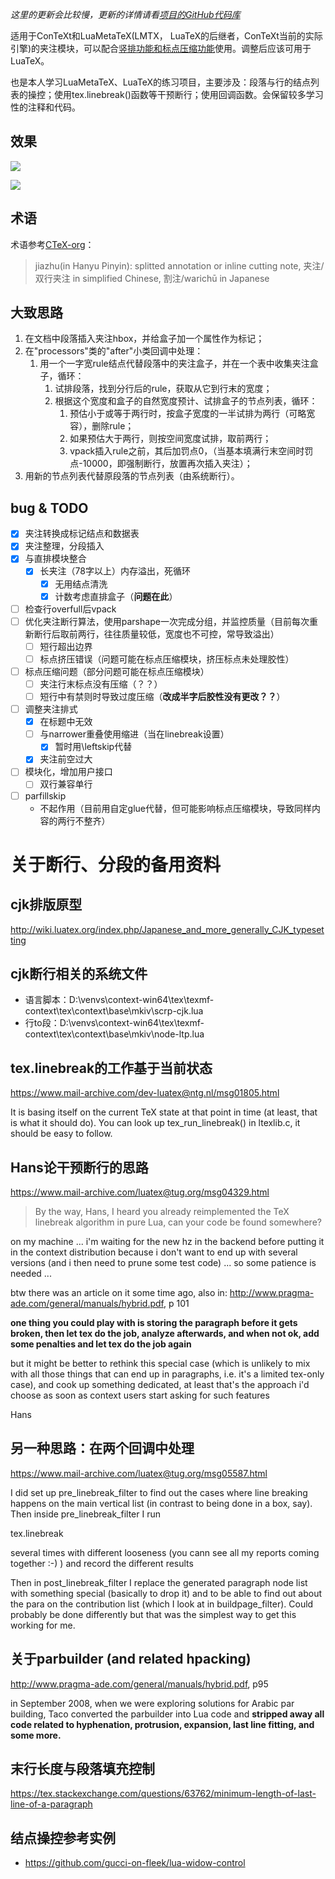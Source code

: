 
*这里的更新会比较慢，更新的详情请看[项目的GitHub代码库](https://github.com/Fusyong/jiazhu)*

适用于ConTeXt和LuaMetaTeX(LMTX， LuaTeX的后继者，ConTeXt当前的实际引擎)的夹注模块，可以配合[竖排功能和标点压缩功能](https://blog.xiiigame.com/2022-02-15-ConTeXt-LMTX%E4%B8%AD%E6%96%87%E7%AB%96%E6%8E%92%E6%8F%92%E4%BB%B6/)使用。调整后应该可用于LuaTeX。

也是本人学习LuaMetaTeX、LuaTeX的练习项目，主要涉及：段落与行的结点列表的操控；使用tex.linebreak()函数等干预断行；使用回调函数。会保留较多学习性的注释和代码。

## 效果

![](https://blog.xiiigame.com/img/2022-06-19-ConTeXt%E5%8F%8C%E8%A1%8C%E5%A4%B9%E6%B3%A8%E7%9A%84%E7%AE%80%E5%8D%95%E5%AE%9E%E7%8E%B0/2022-06-19-17-17-26.png)

![](https://blog.xiiigame.com/img/2022-06-19-ConTeXt%E5%8F%8C%E8%A1%8C%E5%A4%B9%E6%B3%A8%E7%9A%84%E7%AE%80%E5%8D%95%E5%AE%9E%E7%8E%B0/2022-06-19-17-18-08.png)

## 术语

术语参考[CTeX-org](https://github.com/CTeX-org/ctex-kit/blob/master/jiazhu/jiazhu.dtx)：

> jiazhu(in Hanyu Pinyin): splitted annotation or
inline cutting note, 夹注/双行夹注 in simplified Chinese, 割注/warichū in Japanese

## 大致思路

1. 在文档中段落插入夹注hbox，并给盒子加一个属性作为标记；
1. 在"processors"类的"after"小类回调中处理：
    1. 用一个一字宽rule结点代替段落中的夹注盒子，并在一个表中收集夹注盒子，循环：
        1. 试排段落，找到分行后的rule，获取从它到行末的宽度；
        1. 根据这个宽度和盒子的自然宽度预计、试排盒子的节点列表，循环：
            1. 预估小于或等于两行时，按盒子宽度的一半试排为两行（可略宽容），删除rule；
            1. 如果预估大于两行，则按空间宽度试排，取前两行；
            1. vpack插入rule之前，其后加罚点0，（当基本填满行末空间时罚点-10000，即强制断行，放置再次插入夹注）；
1. 用新的节点列表代替原段落的节点列表（由系统断行）。

## bug & TODO

* [x] 夹注转换成标记结点和数据表
* [x] 夹注整理，分段插入
* [x] 与直排模块整合
  * [x] 长夹注（78字以上）内存溢出，死循环
    * [x] 无用结点清洗
    * [x] 计数考虑直排盒子（**问题在此**）
* [ ] 检查行overfull后vpack
* [ ] 优化夹注断行算法，使用parshape一次完成分组，并监控质量（目前每次重新断行后取前两行，往往质量较低，宽度也不可控，常导致溢出）
  * [ ] 短行超出边界
  * [ ] 标点挤压错误（问题可能在标点压缩模块，挤压标点未处理胶性）
* [ ] 标点压缩问题（部分问题可能在标点压缩模块）
  * [ ] 夹注行末标点没有压缩（？？）
  * [ ] 短行中有禁则时导致过度压缩（**改成半字后胶性没有更改？？**）
* [ ] 调整夹注排式
  * [x] 在标题中无效
  * [ ] 与narrower重叠使用缩进（当在linebreak设置）
    * [X] 暂时用\leftskip代替
  * [X] 夹注前空过大
* [ ] 模块化，增加用户接口
  * [ ] 双行兼容单行
* [ ] parfillskip
  * 不起作用（目前用自定glue代替，但可能影响标点压缩模块，导致同样内容的两行不整齐）

# 关于断行、分段的备用资料

## cjk排版原型

<http://wiki.luatex.org/index.php/Japanese_and_more_generally_CJK_typesetting>

## cjk断行相关的系统文件

* 语言脚本：D:\venvs\context-win64\tex\texmf-context\tex\context\base\mkiv\scrp-cjk.lua
* 行to段：D:\venvs\context-win64\tex\texmf-context\tex\context\base\mkiv\node-ltp.lua

## tex.linebreak的工作基于当前状态

<https://www.mail-archive.com/dev-luatex@ntg.nl/msg01805.html>

It is basing itself on the current TeX state at that point in time (at least, that is what it should do). You can look up tex_run_linebreak() in ltexlib.c, it should be easy to follow.

## Hans论干预断行的思路

<https://www.mail-archive.com/luatex@tug.org/msg04329.html>

> By the way, Hans, I heard you already reimplemented the TeX linebreak algorithm in pure Lua, can your code be found somewhere?

on my machine ... i'm waiting for the new hz in the backend before putting it in the context distribution because i don't want to end up with several versions (and i then need to prune some test code) ... so some patience is needed ...

btw there was an article on it some time ago, also in: <http://www.pragma-ade.com/general/manuals/hybrid.pdf>, p 101

**one thing you could play with is storing the paragraph before it gets broken, then let tex do the job, analyze afterwards, and when not ok, add some penalties and let tex do the job again**

but it might be better to rethink this special case (which is unlikely to mix with all those things that can end up in paragraphs, i.e. it's a limited tex-only case), and cook up something dedicated, at least that's the approach i'd choose as soon as context users start asking for such features

Hans

## 另一种思路：在两个回调中处理

<https://www.mail-archive.com/luatex@tug.org/msg05587.html>

I did set up pre_linebreak_filter to find out the cases where line breaking happens on the main vertical list (in contrast to being done in a box, say). Then inside pre_linebreak_filter I run

   tex.linebreak

several times with different looseness (you cann see all my reports coming together :-) ) and record the different results

Then in post_linebreak_filter I replace the generated paragraph node list with something special (basically to drop it) and to be able to find out about the para on the contribution list (which I look at in buildpage_filter). Could probably be done differently but that was the simplest way to get this working for me.

## 关于parbuilder (and related hpacking)

<http://www.pragma-ade.com/general/manuals/hybrid.pdf>, p95

in September 2008, when we were exploring solutions for Arabic par building, Taco converted the parbuilder into Lua code and **stripped away all code related to hyphenation, protrusion, expansion, last line fitting, and some more.**

## 末行长度与段落填充控制

<https://tex.stackexchange.com/questions/63762/minimum-length-of-last-line-of-a-paragraph>

## 结点操控参考实例

* <https://github.com/gucci-on-fleek/lua-widow-control>
